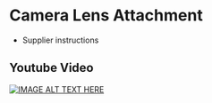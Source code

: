 # Camera Lens Attachment
* Supplier instructions
## Youtube Video
[![IMAGE ALT TEXT HERE](https://img.youtube.com/vi/Zy1FYLadOfA&ab_channel=Arducam/0.jpg)](https://www.youtube.com/watch?v=Zy1FYLadOfA&ab_channel=Arducam)

